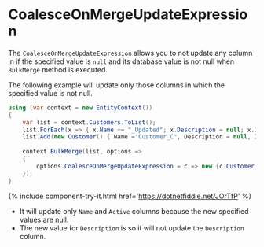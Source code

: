 # CoalesceOnMergeUpdateExpression

The `CoalesceOnMergeUpdateExpression` allows you to not update any column in if the specified value is `null` and its database value is not null when `BulkMerge` method is executed.

The following example will update only those columns in which the specified value is not null.

```csharp
using (var context = new EntityContext())
{
    var list = context.Customers.ToList();
    list.ForEach(x => { x.Name += "_Updated"; x.Description = null; x.IsActive = false;});
    list.Add(new Customer() { Name ="Customer_C", Description = null, IsActive = false});
    
    context.BulkMerge(list, options => 
    {
        options.CoalesceOnMergeUpdateExpression = c => new {c.CustomerID, c.Description};
    });                  
}
```

{% include component-try-it.html href='https://dotnetfiddle.net/JOrTfP' %}

 - It will update only `Name` and `Active` columns because the new specified values are null.
 - The new value for `Description` is so it will not update the `Description` column.

